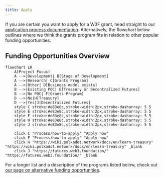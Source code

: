 ```yaml
---
title: Apply
---
```


If you are certain you want to apply for a W3F grant, head straight to our [application process documentation](Process/how-to-apply.md). Alternatively, the flowchart below outlines where we think the grants program fits in relation to other popular funding opportunities.

## Funding Opportunities Overview

```mermaid
flowchart LR
    A(Project Focus)
    A -->|Development| B[Stage of Development]
    A -->|Research| C[Grants Program]
    A -->|Other| D[Business model exists]
    B -->|Existing POC| E[Treasury or Decentralized Futures]
    B -->|No POC| F[Grants Program]
    D -->|No|H[Treasury]
    D -->|Yes|J[Decentralized Futures]
    style C stroke:#e83e8c,stroke-width:2px,stroke-dasharray: 5 5
    style E stroke:#e83e8c,stroke-width:2px,stroke-dasharray: 5 5
    style F stroke:#e83e8c,stroke-width:2px,stroke-dasharray: 5 5
    style H stroke:#e83e8c,stroke-width:2px,stroke-dasharray: 5 5
    style J stroke:#e83e8c,stroke-width:2px,stroke-dasharray: 5 5
    
    click C "Process/how-to-apply" "Apply now"
    click F "Process/how-to-apply" "Apply now"
    click H "https://wiki.polkadot.network/docs/en/learn-treasury" "https://wiki.polkadot.network/docs/en/learn-treasury" _blank
    click J "https://futures.web3.foundation/" "https://futures.web3.foundation/" _blank
```

For a longer list and a description of the programs listed below, check out [our page on alternative funding opportunities](funding.md).
